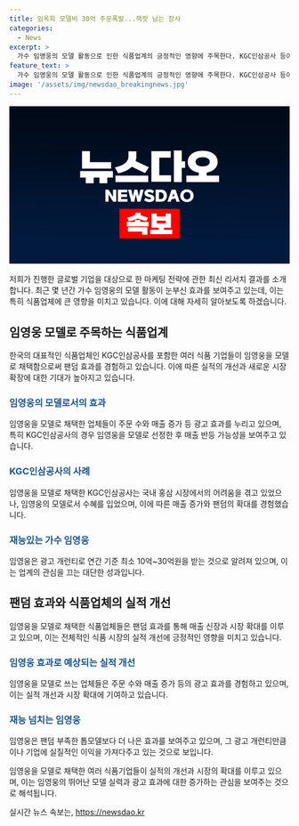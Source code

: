 ```yaml
---
title: 임옥희 모델비 30억 주문폭발...잭팟 남는 장사
categories:
  - News
excerpt: >
  가수 임영웅의 모델 활동으로 인한 식품업계의 긍정적인 영향에 주목한다. KGC인삼공사 등이 림영웅을 모델로 채택한 덕분에 매출 회복과 팬덤 효과를 경험했다. 팬들의 관심을 끌기 위해 다양한 이벤트와 홍보 활동을 전개하는 등 임영웅의 모델 가치가 인정받았으며, 제주삼다수를 생산하는 제주개발공사와 대상 청정원도 임영웅의 모델 활동으로 높은 성과를 거뒀다. 젊은 층의 트렌드에 민감한 지금, 임영웅의 모델 가치는 기업의 마케팅 전략에 큰 영향을 미치고 있다.
feature_text: >
  가수 임영웅의 모델 활동으로 인한 식품업계의 긍정적인 영향에 주목한다. KGC인삼공사 등이 림영웅을 모델로 채택한 덕분에 매출 회복과 팬덤 효과를 경험했다. 팬들의 관심을 끌기 위해 다양한 이벤트와 홍보 활동을 전개하는 등 임영웅의 모델 가치가 인정받았으며, 제주삼다수를 생산하는 제주개발공사와 대상 청정원도 임영웅의 모델 활동으로 높은 성과를 거뒀다. 젊은 층의 트렌드에 민감한 지금, 임영웅의 모델 가치는 기업의 마케팅 전략에 큰 영향을 미치고 있다.
image: '/assets/img/newsdao_breakingnews.jpg'
---
```


<p><img src="/assets/img/newsdao_breakingnews.jpg" alt="implanttips 속보" /></p>

<p>저희가 진행한 글로벌 기업을 대상으로 한 마케팅 전략에 관한 최신 리서치 결과를 소개합니다. 최근 몇 년간 가수 임영웅의 모델 활동이 눈부신 효과를 보여주고 있는데, 이는 특히 식품업체에 큰 영향을 미치고 있습니다. 이에 대해 자세히 알아보도록 하겠습니다.</p>

<h2 data-ke-size="size26">임영웅 모델로 주목하는 식품업계</h2>

<p>한국의 대표적인 식품업체인 KGC인삼공사를 포함한 여러 식품 기업들이 임영웅을 모델로 채택함으로써 팬덤 효과를 경험하고 있습니다. 이에 따른 실적의 개선과 새로운 시장 확장에 대한 기대가 높아지고 있습니다.</p>

<h3><b><span style="color: #1a5490;">임영웅의 모델로서의 효과</span></b></h3>

<p>임영웅을 모델로 채택한 업체들이 주문 수와 매출 증가 등 광고 효과를 누리고 있으며, 특히 KGC인삼공사의 경우 임영웅을 모델로 선정한 후 매출 반등 가능성을 보여주고 있습니다.</p>

<h3><b><span style="color: #1a5490;">KGC인삼공사의 사례</span></b></h3>

<p>임영웅을 모델로 채택한 KGC인삼공사는 국내 홍삼 시장에서의 어려움을 겪고 있었으나, 임영웅의 모델로서 수혜를 입었으며, 이에 따른 매출 증가와 팬덤의 확대를 경험했습니다.</p>

<h3><b><span style="color: #1a5490;">재능있는 가수 임영웅</span></b></h3>

<p>임영웅은 광고 개런티로 연간 기준 최소 10억~30억원을 받는 것으로 알려져 있으며, 이는 업계의 관심을 끄는 대단한 성과입니다.</p>

<h2 data-ke-size="size26">팬덤 효과와 식품업체의 실적 개선</h2>

<p>임영웅을 모델로 채택한 식품업체들은 팬덤 효과를 통해 매출 신장과 시장 확대를 이루고 있으며, 이는 전체적인 식품 시장의 실적 개선에 긍정적인 영향을 미치고 있습니다.</p>

<h3><b><span style="color: #1a5490;">임영웅 효과로 예상되는 실적 개선</span></b></h3>

<p>임영웅을 모델로 쓰는 업체들은 주문 수와 매출 증가 등의 광고 효과를 경험하고 있으며, 이는 실적 개선과 시장 확대에 기여하고 있습니다.</p>

<h3><b><span style="color: #1a5490;">재능 넘치는 임영웅</span></b></h3>

<p>임영웅은 팬덤 부족한 톱모델보다 더 나은 효과를 보여주고 있으며, 그 광고 개런티만큼이나 기업에 실질적인 이익을 가져다주고 있는 것으로 보입니다.</p>

<p>임영웅을 모델로 채택한 여러 식품기업들이 실적의 개선과 시장의 확대를 이루고 있으며, 이는 임영웅의 뛰어난 모델 실력과 광고 효과에 대한 증가하는 관심을 보여주는 것으로 해석됩니다.</p>
실시간 뉴스 속보는, <a href="https://newsdao.kr" rel="dofollow">https://newsdao.kr</a>


